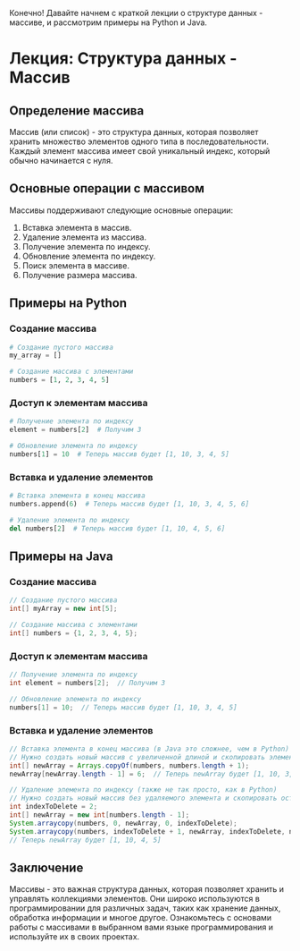 Конечно! Давайте начнем с краткой лекции о структуре данных - массиве, и рассмотрим примеры на Python и Java.

# Лекция: Структура данных - Массив

## Определение массива
Массив (или список) - это структура данных, которая позволяет хранить множество элементов одного типа в последовательности. Каждый элемент массива имеет свой уникальный индекс, который обычно начинается с нуля.

## Основные операции с массивом
Массивы поддерживают следующие основные операции:
1. Вставка элемента в массив.
2. Удаление элемента из массива.
3. Получение элемента по индексу.
4. Обновление элемента по индексу.
5. Поиск элемента в массиве.
6. Получение размера массива.

## Примеры на Python

### Создание массива
```python
# Создание пустого массива
my_array = []

# Создание массива с элементами
numbers = [1, 2, 3, 4, 5]
```

### Доступ к элементам массива
```python
# Получение элемента по индексу
element = numbers[2]  # Получим 3

# Обновление элемента по индексу
numbers[1] = 10  # Теперь массив будет [1, 10, 3, 4, 5]
```

### Вставка и удаление элементов
```python
# Вставка элемента в конец массива
numbers.append(6)  # Теперь массив будет [1, 10, 3, 4, 5, 6]

# Удаление элемента по индексу
del numbers[2]  # Теперь массив будет [1, 10, 4, 5, 6]
```

## Примеры на Java

### Создание массива
```java
// Создание пустого массива
int[] myArray = new int[5];

// Создание массива с элементами
int[] numbers = {1, 2, 3, 4, 5};
```

### Доступ к элементам массива
```java
// Получение элемента по индексу
int element = numbers[2];  // Получим 3

// Обновление элемента по индексу
numbers[1] = 10;  // Теперь массив будет [1, 10, 3, 4, 5]
```

### Вставка и удаление элементов
```java
// Вставка элемента в конец массива (в Java это сложнее, чем в Python)
// Нужно создать новый массив с увеличенной длиной и скопировать элементы
int[] newArray = Arrays.copyOf(numbers, numbers.length + 1);
newArray[newArray.length - 1] = 6;  // Теперь newArray будет [1, 10, 3, 4, 5, 6]

// Удаление элемента по индексу (также не так просто, как в Python)
// Нужно создать новый массив без удаляемого элемента и скопировать оставшиеся элементы
int indexToDelete = 2;
int[] newArray = new int[numbers.length - 1];
System.arraycopy(numbers, 0, newArray, 0, indexToDelete);
System.arraycopy(numbers, indexToDelete + 1, newArray, indexToDelete, numbers.length - indexToDelete - 1);
// Теперь newArray будет [1, 10, 4, 5]
```

## Заключение
Массивы - это важная структура данных, которая позволяет хранить и управлять коллекциями элементов. Они широко используются в программировании для различных задач, таких как хранение данных, обработка информации и многое другое. Ознакомьтесь с основами работы с массивами в выбранном вами языке программирования и используйте их в своих проектах.

